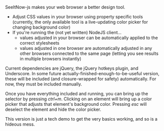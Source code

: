 SeeItNow-js makes your web browser a better design tool.

* Adjust CSS values in your browser using property specific tools (currently, the only available tool is a live-updating color picker for changing background color)
* If you're running the (not yet written) NodeJS client...
	* values adjusted in your browser can be automatically applied to the correct stylesheets
	* values adjusted in one browser are automatically adjusted in any other browsers connected to the same page (letting you see results in multiple browsers instantly)

Current dependencies are jQuery, the jQuery hotkeys plugin, and Underscore. In some future actually-finished-enough-to-be-useful version, these will be included (and closure-wrapped for safety) automatically. For now, they must be included manually.

Once you have everything included and running, you can bring up the selector by pressing _ctrl+m_. Clicking on an element will bring up a color picker that adjusts that element's background color. Pressing _esc_ will deselect the element and hide the color picker.

This version is just a tech demo to get the very basics working, and so is a hideous mess.


